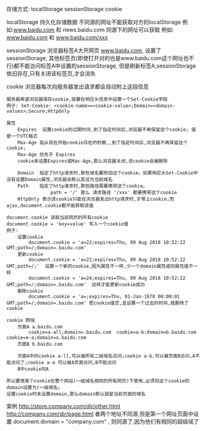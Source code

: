 存储方式:
    localStorage
    sessionStorage
    cookie

localStorage
    持久化存储数据
    不同源的网址不能获取对方的localStorage 例如:www.baidu.com 和 news.baidu.com
    同源下的网址可以获取 例如: www.baidu.com 和 www.baidu.com/xxx


sessionStorage
    浏览器标签A大开网页 www.baidu.com, 设置了sessionStorage,
    其他标签页(即使打开对的也是www.baidu.com这个网址也不行)都不能访问标签A中设置的sessionStorage,
    但是刷新标签A,sessionStorage依旧存在,只有关闭该标签页,才会消失

cookie
    浏览器每次向服务器发出请求都会自动附上这段信息

    服务器希望浏览器保存cookie,就要在响应头信息中设置一个Set-Cookie字段
    例子: Set-Cookie: <cookie-name>=<cookie-value>;Domain=<domain-values>;Secure;HttpOnly

    属性
        Expires  设置cookie的过期时间,到了指定时间后,浏览器不再保留这个cookie; 值是一个UTC格式
        Max-Age 指从现在开始cookie存在的秒数,,到了指定时间后,浏览器不再保留这个cookie;
        Max-Age 优先于 Expires
        cookie未设置Expires或Max-Age,那么浏览器关闭,该cookie会被删除

        Domain  指定了http请求时,那些域名要附加这个cookie。如果响应头Set-Cookie中没有设置Domain属性,浏览器会默认其设为当前域名
        Path    指定了http请求时,那些路径需要携带这个cookie。
                    path = '/' 那么 请求路径 '/xxx' 都要携带这个cookie 
        HttpOnly 表示该cookie只能在浏览器发出http请求时,才带上cookie;而ajax,document.cookie都不能获取该值

    document.cookie 读取当前网页的所有cookie
    document.cookie = 'key=value' 写入一个cookie值
    例子:
        设置cookie
            document.cookie = 'a=22;expires=Thu, 09 Aug 2018 10:52:22 GMT;path=/;domain=.baidu.com'
        更新cookie
            document.cookie = 'a=22;expires=Thu, 09 Aug 2018 10:52:22 GMT;path=/;'  设置一个新的cookie,因为属性不一样,少一个domain属性或则属性值不一样
            document.cookie = 'a=24;expires=Thu, 09 Aug 2018 10:52:22 GMT;path=/;domain=.baidu.com'  这样才能更新cookie成功
        删除cookie
            document.cookie = 'a=;expires=Thu, 01-Jan-1970 00:00:01 GMT;path=/;domain=.baidu.com' 把cookie值空,且设置一个过去的时间,就删除了cookie

    cookie 跨域
        页面A a.baidu.com 
            cookie=a-all;domain=.baidu.com  cookie=a-b;domain=b.baidu.com  cookie=a-a;domain=a.baidu.com
        页面B b.baidu.com

        页面A中的cookie a-ll,可以被所有二级域名访问;cookie a-b,可以被页面B访问,A不能访问了;cookie a-a 可以被A页面访问,B不能访问
        B中cookie同A

    所以要使某个cookie在整个网站(一级域名相同的所有网页)下使用,必须将这个cookie的domain设置为(一级域名;
    设置cookie时未设置domain,那么domain默认就是当前页面的域名

案例
    http://store.company.com/dir/other.html
    http://company.com/dir/page.html
    者两个地址不同源,但是第一个网址页面中设置 document.domain = "company.com" ,
    则同源了,因为他们有相同的超级域了

    